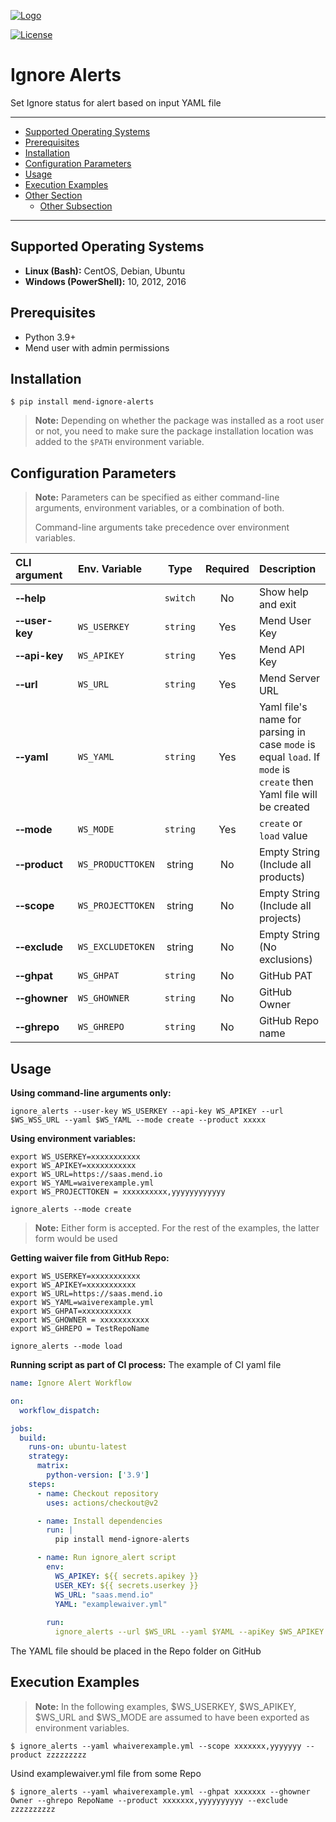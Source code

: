 [![Logo](https://resources.mend.io/mend-sig/logo/mend-dark-logo-horizontal.png)](https://www.mend.io/)  

[![License](https://img.shields.io/badge/License-Apache%202.0-yellowgreen.svg)](https://opensource.org/licenses/Apache-2.0)

# Ignore Alerts

Set Ignore status for alert based on input YAML file  

<hr>

- [Supported Operating Systems](#supported-operating-systems)
- [Prerequisites](#prerequisites)
- [Installation](#installation)
- [Configuration Parameters](#configuration-parameters)
- [Usage](#usage)
- [Execution Examples](#execution-examples)
- [Other Section](#other-section)
  - [Other Subsection](#other-subsection)

<hr>

## Supported Operating Systems
- **Linux (Bash):**	CentOS, Debian, Ubuntu
- **Windows (PowerShell):**	10, 2012, 2016

## Prerequisites
- Python 3.9+
- Mend user with admin permissions

## Installation
```
$ pip install mend-ignore-alerts
```
> **Note:** Depending on whether the package was installed as a root user or not, you need to make sure the package installation location was added to the `$PATH` environment variable.

## Configuration Parameters
>**Note:** Parameters can be specified as either command-line arguments, environment variables, or a combination of both.  
> 
> Command-line arguments take precedence over environment variables.  


| CLI argument                 | Env. Variable     |   Type   | Required | Description                                                                                                       |
|:-----------------------------|:------------------|:--------:|:--------:|:------------------------------------------------------------------------------------------------------------------|
| **&#x2011;&#x2011;help**     |                   | `switch` |    No    | Show help and exit                                                                                                |
| **&#x2011;&#x2011;user-key** | `WS_USERKEY`      | `string` |   Yes    | Mend User Key                                                                                                     |
| **&#x2011;&#x2011;api-key**  | `WS_APIKEY`       | `string` |   Yes    | Mend API Key                                                                                                      |
| **&#x2011;&#x2011;url**      | `WS_URL`          | `string` |   Yes    | Mend Server URL                                                                                                   |
| **&#x2011;&#x2011;yaml**     | `WS_YAML`         | `string` |   Yes    | Yaml file's name for parsing in case `mode` is equal `load`. If `mode` is `create` then Yaml file will be created |
| **&#x2011;&#x2011;mode**     | `WS_MODE`         | `string` |   Yes    | `create` or `load` value                                                                                          |
| **&#x2011;&#x2011;product**  | `WS_PRODUCTTOKEN` | string  |    No    | Empty String <br />(Include all products) | Comma-separated list of Mend Product Tokens that should be included |
| **&#x2011;&#x2011;scope**    | `WS_PROJECTTOKEN` | string  |    No    | Empty String <br />(Include all projects) | Comma-separated list of Mend Project Tokens that should be included                                               |
| **&#x2011;&#x2011;exclude**  | `WS_EXCLUDETOKEN` | string  |    No    | Empty String <br /> (No exclusions) | Comma-separated list of Mend Project Tokens that should be excluded          |
| **&#x2011;&#x2011;ghpat**    | `WS_GHPAT`        | `string` |    No    | GitHub PAT                                                                                                        |
| **&#x2011;&#x2011;ghowner**  | `WS_GHOWNER`      | `string` |    No    | GitHub Owner                                                                                                      |
| **&#x2011;&#x2011;ghrepo**   | `WS_GHREPO`       | `string` |    No    | GitHub Repo name                                                                                                  |

## Usage
**Using command-line arguments only:**
```shell
ignore_alerts --user-key WS_USERKEY --api-key WS_APIKEY --url $WS_WSS_URL --yaml $WS_YAML --mode create --product xxxxx
```
**Using environment variables:**
```shell
export WS_USERKEY=xxxxxxxxxxx
export WS_APIKEY=xxxxxxxxxxx
export WS_URL=https://saas.mend.io
export WS_YAML=waiverexample.yml
export WS_PROJECTTOKEN = xxxxxxxxxx,yyyyyyyyyyyy

ignore_alerts --mode create
```
> **Note:** Either form is accepted. For the rest of the examples, the latter form would be used  

**Getting waiver file from GitHub Repo:**
```shell
export WS_USERKEY=xxxxxxxxxxx
export WS_APIKEY=xxxxxxxxxxx
export WS_URL=https://saas.mend.io
export WS_YAML=waiverexample.yml
export WS_GHPAT=xxxxxxxxxxx
export WS_GHOWNER = xxxxxxxxxxx
export WS_GHREPO = TestRepoName 

ignore_alerts --mode load
```

**Running script as part of CI process:**
The example of CI yaml file
```yaml
name: Ignore Alert Workflow

on:
  workflow_dispatch:

jobs:
  build:
    runs-on: ubuntu-latest
    strategy:
      matrix:
        python-version: ['3.9']
    steps:
      - name: Checkout repository
        uses: actions/checkout@v2

      - name: Install dependencies
        run: |
          pip install mend-ignore-alerts

      - name: Run ignore_alert script
        env:
          WS_APIKEY: ${{ secrets.apikey }}
          USER_KEY: ${{ secrets.userkey }}
          WS_URL: "saas.mend.io"
          YAML: "examplewaiver.yml"
          
        run: 
          ignore_alerts --url $WS_URL --yaml $YAML --apiKey $WS_APIKEY --user-key $USER_KEY --mode load
```

The YAML file should be placed in the Repo folder on GitHub 

## Execution Examples

> **Note:** In the following examples, $WS_USERKEY, $WS_APIKEY, $WS_URL and $WS_MODE are assumed to have been exported as environment variables.  

```shell
$ ignore_alerts --yaml whaiverexample.yml --scope xxxxxxx,yyyyyyy --product zzzzzzzzz
```

Usind examplewaiver.yml file from some Repo

```shell
$ ignore_alerts --yaml whaiverexample.yml --ghpat xxxxxxx --ghowner Owner --ghrepo RepoName --product xxxxxxx,yyyyyyyyyy --exclude zzzzzzzzzz 
```
